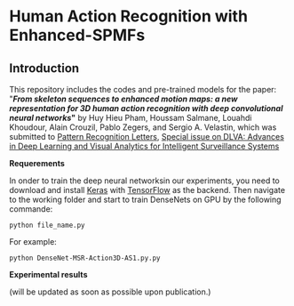 # Human Action Recognition with Enhanced-SPMFs

## Introduction

This repository includes the codes and pre-trained models for the paper: "**_From skeleton sequences to enhanced motion maps: a new representation for 3D human action recognition with deep convolutional neural networks_"** by Huy Hieu Pham, Houssam Salmane, Louahdi Khoudour, Alain Crouzil, Pablo Zegers, and Sergio A. Velastin, which was submitted to [Pattern Recognition Letters](https://www.journals.elsevier.com/pattern-recognition-letters), [Special issue on DLVA: Advances in Deep Learning and Visual Analytics for Intelligent Surveillance Systems](https://www.journals.elsevier.com/pattern-recognition-letters/call-for-papers/special-issue-on-dlva-advances-in-deep-learning-and-visual-a)



**Requerements**


In onder to train the deep neural networksin our experiments, you need to download and install [Keras](http://www.vlfeat.org/) with [TensorFlow](https://www.tensorflow.org/) as the backend. Then navigate to the working folder and start to train DenseNets on GPU by the following commande:


 ```python file_name.py ```
 
 For example:
 
  ```python DenseNet-MSR-Action3D-AS1.py.py ```


**Experimental results**

(will be updated as soon as possible upon publication.)
